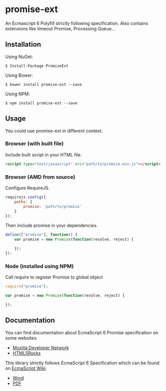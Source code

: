 ﻿# promise-ext

An Ecmascript 6 Polyfill strictly following specification.
Also contains extensions like timeout Promise, Processing Queue...

## Installation

Using NuGet:

```console
$ Install-Package PromiseExt
```

Using Bower:

```console
$ bower install promise-ext --save
```

Using NPM:

```console
$ npm install promise-ext --save
```

## Usage

You could use promise-ext in different context.

### Browser (with built file)

Include built script in your HTML file.

```html
<script type="text/javascript" src="path/to/promise.min.js"></script>
```

### Browser (AMD from source)

Configure RequireJS.

```javascript
requirejs.config({
    paths: {
        promise: 'path/to/promise'
    }
});
```

Then include promise in your dependencies.

```javascript
define(["promise"], function() {
    var promise = new Promise(function(resolve, reject) {

    });
});
```

### Node (installed using NPM)

Call require to register Promise to global object

```javascript
require("promise");

var promise = new Promise(function(resolve, reject) {

});
```


## Documentation

You can find documentation about EcmaScript 6 Promise specification on some websites.

* [Mozilla Developer Network](https://developer.mozilla.org/en-US/docs/Web/JavaScript/Reference/Global_Objects/Promise)
* [HTML5Rocks](http://www.html5rocks.com/en/tutorials/es6/promises/)

This library strictly follows EcmaScript 6 Specification which can be found on [EcmaScript Wiki](http://wiki.ecmascript.org/doku.php?id=harmony:specification_drafts).

* [Word](http://wiki.ecmascript.org/lib/exe/fetch.php?id=harmony%3Aspecification_drafts&cache=cache&media=harmony:working_draft_ecma-262_edition_6_01-20-14.doc)
* [PDF](http://wiki.ecmascript.org/lib/exe/fetch.php?id=harmony%3Aspecification_drafts&cache=cache&media=harmony:working_draft_ecma-262_edition_6_01-20-14.pdf)
